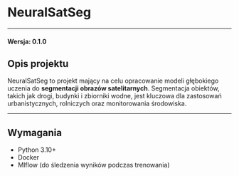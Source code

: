 # NeuralSatSeg

---

#### Wersja: 0.1.0

## Opis projektu
NeuralSatSeg to projekt mający na celu opracowanie modeli głębokiego uczenia do **segmentacji obrazów satelitarnych**. Segmentacja obiektów, takich jak drogi, budynki i zbiorniki wodne, jest kluczowa dla zastosowań urbanistycznych, rolniczych oraz monitorowania środowiska.

---

## Wymagania
- Python 3.10+
- Docker
- Mlflow (do śledzenia wyników podczas trenowania)